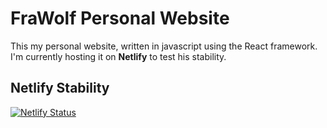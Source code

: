 # FraWolf Personal Website
This my personal website, written in javascript using the React framework. I'm currently hosting it on **Netlify** to test his stability.

## Netlify Stability
[![Netlify Status](https://api.netlify.com/api/v1/badges/f6b333ba-d424-41b3-ba99-59c15d385417/deploy-status)](https://app.netlify.com/sites/frawolf-website/deploys)